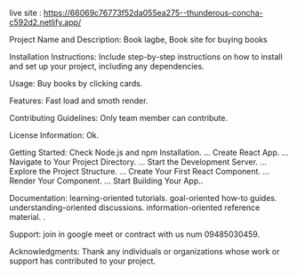 live site : https://66069c76773f52da055ea275--thunderous-concha-c592d2.netlify.app/



Project Name and Description: Book lagbe, Book site for buying books

Installation Instructions: Include step-by-step instructions on how to install and set up your project, including any dependencies.

Usage: Buy books by clicking cards.

Features: Fast load and smoth render.

Contributing Guidelines: Only team member can contribute.

License Information: Ok.

Getting Started: 
Check Node.js and npm Installation. ...
Create React App. ...
Navigate to Your Project Directory. ...
Start the Development Server. ...
Explore the Project Structure. ...
Create Your First React Component. ...
Render Your Component. ...
Start Building Your App..

Documentation:
learning-oriented tutorials.
goal-oriented how-to guides.
understanding-oriented discussions.
information-oriented reference material.
.

Support:  join in google meet or contract with us num 09485030459.

Acknowledgments: Thank any individuals or organizations whose work or support has contributed to your project.